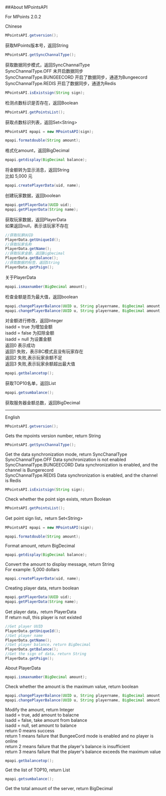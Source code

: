 ##About MPointsAPI

For MPoints 2.0.2

Chinese
```java
MPointsAPI.getversion();
```
获取MPoints版本号，返回String

```java
MPointsAPI.getSyncChannalType();
```
获取数据同步模式，返回SyncChannalType  
SyncChannalType.OFF 未开启数据同步  
SyncChannalType.BUNGEECORD 开启了数据同步，通道为Bungeecord  
SyncChannalType.REDIS 开启了数据同步，通道为Redis

```java
MPointsAPI.isExistsign(String sign);
```
检测点数标识是否存在，返回Boolean

```java
MPointsAPI.getPointsList();
```
获取点数标识列表，返回Set&lt;String&gt;

```java
MPointsAPI mpapi = new MPointsAPI(sign);
```

```java
mpapi.formatdouble(String amount);
```
格式化amount，返回BigDecimal

```java
mpapi.getdisplay(BigDecimal balance);
```
将金额转为显示消息，返回String  
比如 5,000 元

```java
mpapi.createPlayerData(uid, name);
```
创建玩家数据，返回boolean

```java
mpapi.getPlayerData(UUID uid);
mpapi.getPlayerData(String name);
```
获取玩家数据，返回PlayerData  
如果返回null，表示该玩家不存在

```java
//获取玩家UUID
PlayerData.getUniqueId();
//获取玩家名称
PlayerData.getName();
//获取玩家金额，返回BigDecimal
PlayerData.getBalance();
//获取数据的标签，返回String
PlayerData.getPsign();
```
关于PlayerData

```java
mpapi.ismaxnumber(BigDecimal amount);
```
检查金额是否为最大值，返回boolean

```java
mpapi.changePlayerBalance(UUID u, String playername, BigDecimal amount, Boolean isadd);
mpapi.changePlayerBalance(UUID u, String playername, BigDecimal amount, Boolean isadd, String pluginname);
```
对金额进行修改，返回Integer  
isadd = true 为增加金额  
isadd = false 为扣除金额  
isadd = null 为设置金额  
返回0 表示成功  
返回1 失败，表示BC模式且没有玩家存在  
返回2 失败,表示玩家余额不足  
返回3 失败,表示玩家余额超出最大值

```java
mpapi.getbalancetop();
```
获取TOP10名单，返回List<String>

```java
mpapi.getsumbalance();
```
获取服务器金额总数，返回BigDecimal



****


English
```java
MPointsAPI.getversion();
```
Gets the mpoints version number, return String

```java
MPointsAPI.getSyncChannalType();
```
Get the data synchronization mode, return SyncChanalType  
SyncChannalType.OFF Data synchronization is not enabled  
SyncChannalType.BUNGEECORD Data synchronization is enabled, and the channel is Bungerecord  
SyncChannalType.REDIS Data synchronization is enabled, and the channel is Redis

```java
MPointsAPI.isExistsign(String sign);
```
Check whether the point sign exists, return Boolean

```java
MPointsAPI.getPointsList();
```
Get point sign list，return Set&lt;String&gt;

```java
MPointsAPI mpapi = new MPointsAPI(sign);
```

```java
mpapi.formatdouble(String amount);
```
Format amount, return BigDecimal

```java
mpapi.getdisplay(BigDecimal balance);
```
Convert the amount to display message, return String  
For example: 5,000 dollars

```java
mpapi.createPlayerData(uid, name);
```
Creating player data, return boolean

```java
mpapi.getPlayerData(UUID uid);
mpapi.getPlayerData(String name);
```
Get player data，return PlayerData  
If return null, this player is not existed

```java
//Get player UUID
PlayerData.getUniqueId();
//Get player name
PlayerData.getName();
//Get player balance，return BigDecimal
PlayerData.getBalance();
//Get the sign of data，return String
PlayerData.getPsign();
```
About PlayerData

```java
mpapi.ismaxnumber(BigDecimal amount);
```
Check whether the amount is the maximum value, return boolean

```java
mpapi.changePlayerBalance(UUID u, String playername, BigDecimal amount, Boolean isadd);
mpapi.changePlayerBalance(UUID u, String playername, BigDecimal amount, Boolean isadd, String pluginname);
```
Modify the amount, return Integer  
isadd = true, add amount to balacne  
isadd = false, take amount from balance  
isadd = null, set amount to balance  
return 0 means success  
return 1 means failure that BungeeCord mode is enabled and no player is online  
return 2 means failure that the player's balance is insufficient  
return 3 means failure that the player's balance exceeds the maximum value

```java
mpapi.getbalancetop();
```
Get the list of TOP10, return List<String>

```java
mpapi.getsumbalance();
```
Get the total amount of the server, return BigDecimal